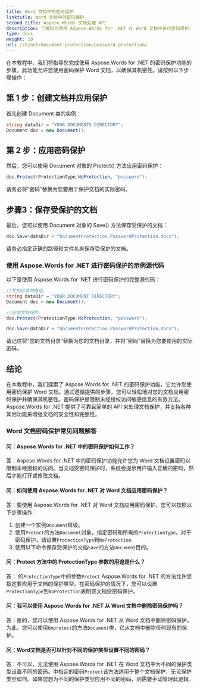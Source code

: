 ```yaml
---
title: Word 文档中的密码保护
linktitle: Word 文档中的密码保护
second_title: Aspose.Words 文档处理 API
description: 了解如何使用 Aspose.Words for .NET 在 Word 文档中进行密码保护。
type: docs
weight: 10
url: /zh/net/document-protection/password-protection/
---
```

在本教程中，我们将指导您完成使用 Aspose.Words for .NET 的密码保护功能的步骤。此功能允许您使用密码保护 Word 文档，以确保其机密性。请按照以下步骤操作：

## 第 1 步：创建文档并应用保护

首先创建 Document 类的实例：

```csharp
string dataDir = "YOUR DOCUMENTS DIRECTORY";
Document doc = new Document();
```

## 第 2 步：应用密码保护

然后，您可以使用 Document 对象的 Protect() 方法应用密码保护：

```csharp
doc.Protect(ProtectionType.NoProtection, "password");
```

请务必将“密码”替换为您要用于保护文档的实际密码。

## 步骤3：保存受保护的文档

最后，您可以使用 Document 对象的 Save() 方法保存受保护的文档：

```csharp
doc.Save(dataDir + "DocumentProtection.PasswordProtection.docx");
```

请务必指定正确的路径和文件名来保存受保护的文档。

### 使用 Aspose.Words for .NET 进行密码保护的示例源代码

以下是使用 Aspose.Words for .NET 进行密码保护的完整源代码：

```csharp
//文档目录的路径。
string dataDir = "YOUR DOCUMENT DIRECTORY";
Document doc = new Document();

//应用文档保护。
doc.Protect(ProtectionType.NoProtection, "password");

doc.Save(dataDir + "DocumentProtection.PasswordProtection.docx");
```

请记住将“您的文档目录”替换为您的文档目录，并将“密码”替换为您要使用的实际密码。


## 结论

在本教程中，我们探索了 Aspose.Words for .NET 的密码保护功能，它允许您使用密码保护 Word 文档。通过遵循提供的步骤，您可以轻松地对您的文档应用密码保护并确保其机密性。密码保护是限制未经授权访问敏感信息的有效方法。 Aspose.Words for .NET 提供了可靠且简单的 API 来处理文档保护，并支持各种其他功能来增强文档的安全性和完整性。

### Word 文档密码保护常见问题解答

#### 问：Aspose.Words for .NET 中的密码保护如何工作？

答：Aspose.Words for .NET 中的密码保护功能允许您为 Word 文档设置密码以限制未经授权的访问。当文档受密码保护时，系统会提示用户输入正确的密码，然后才能打开或修改文档。

#### 问：如何使用 Aspose.Words for .NET 对 Word 文档应用密码保护？

答：要使用 Aspose.Words for .NET 对 Word 文档应用密码保护，您可以按照以下步骤操作：
1. 创建一个实例`Document`班级。
2. 使用`Protect`的方法`Document`对象，指定密码和所需的`ProtectionType`。对于密码保护，请设置`ProtectionType`到`NoProtection`.
3. 使用以下命令保存受保护的文档`Save`的方法`Document`目的。

#### 问：Protect 方法中的 ProtectionType 参数的用途是什么？

答： 的`ProtectionType`中的参数`Protect` Aspose.Words for .NET 的方法允许您指定要应用于文档的保护类型。在密码保护的情况下，您可以设置`ProtectionType`到`NoProtection`表明该文档受密码保护。

#### 问：我可以使用 Aspose.Words for .NET 从 Word 文档中删除密码保护吗？

答：是的，您可以使用 Aspose.Words for .NET 从 Word 文档中删除密码保护。为此，您可以使用`Unprotect`的方法`Document`类，它从文档中删除任何现有的保护。

#### 问：Word文档是否可以针对不同的保护类型设置不同的密码？

答：不可以，无法使用 Aspose.Words for .NET 在 Word 文档中为不同的保护类型设置不同的密码。中指定的密码`Protect`该方法适用于整个文档保护，无论保护类型如何。如果您想为不同的保护类型应用不同的密码，则需要手动管理此逻辑。
